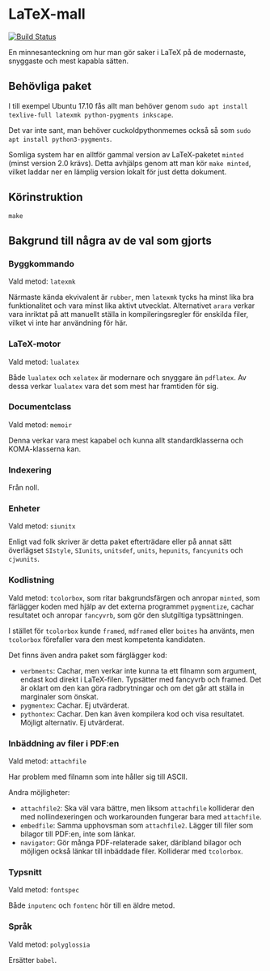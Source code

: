 # LaTeX-mall

[![Build Status](https://travis-ci.org/JonasOlson/latex-mall.svg?branch=master)](https://travis-ci.org/JonasOlson/latex-mall)

En minnesanteckning om hur man gör saker i LaTeX på de modernaste, snyggaste och mest kapabla sätten.

## Behövliga paket

I till exempel Ubuntu 17.10 fås allt man behöver genom `sudo apt install texlive-full latexmk python-pygments inkscape`.

Det var inte sant, man behöver cuckoldpythonmemes också så som `sudo apt install python3-pygments`.

Somliga system har en alltför gammal version av LaTeX-paketet `minted` (minst version 2.0 krävs). Detta avhjälps genom att man kör `make minted`, vilket laddar ner en lämplig version lokalt för just detta dokument.

## Körinstruktion

    make

## Bakgrund till några av de val som gjorts

### Byggkommando

Vald metod: `latexmk`

Närmaste kända ekvivalent är `rubber`, men `latexmk` tycks ha minst lika bra funktionalitet och vara minst lika aktivt utvecklat. Alternativet `arara` verkar vara inriktat på att manuellt ställa in kompileringsregler för enskilda filer, vilket vi inte har användning för här.

### LaTeX-motor

Vald metod: `lualatex`

Både `lualatex` och `xelatex` är modernare och snyggare än `pdflatex`. Av dessa verkar `lualatex` vara det som mest har framtiden för sig.

### Documentclass

Vald metod: `memoir`

Denna verkar vara mest kapabel och kunna allt standardklasserna och KOMA-klasserna kan.

### Indexering

Från noll.

### Enheter

Vald metod: `siunitx`

Enligt vad folk skriver är detta paket efterträdare eller på annat sätt överlägset `SIstyle`, `SIunits`, `unitsdef`, `units`, `hepunits`, `fancyunits` och `cjwunits`.

### Kodlistning

Vald metod: `tcolorbox`, som ritar bakgrundsfärgen och anropar `minted`, som färlägger koden med hjälp av det externa programmet `pygmentize`, cachar resultatet och anropar `fancyvrb`, som gör den slutgiltiga typsättningen.

I stället för `tcolorbox` kunde `framed`, `mdframed` eller `boites` ha använts, men `tcolorbox` förefaller vara den mest kompetenta kandidaten.

Det finns även andra paket som färglägger kod:
* `verbments`: Cachar, men verkar inte kunna ta ett filnamn som argument, endast kod direkt i LaTeX-filen. Typsätter med fancyvrb och framed. Det är oklart om den kan göra radbrytningar och om det går att ställa in marginaler som önskat.
* `pygmentex`: Cachar. Ej utvärderat.
* `pythontex`: Cachar. Den kan även kompilera kod och visa resultatet. Möjligt alternativ. Ej utvärderat.

### Inbäddning av filer i PDF:en

Vald metod: `attachfile`

Har problem med filnamn som inte håller sig till ASCII.

Andra möjligheter:
* `attachfile2`: Ska väl vara bättre, men liksom `attachfile` kolliderar den med nollindexeringen och workarounden fungerar bara med `attachfile`.
* `embedfile`: Samma upphovsman som `attachfile2`. Lägger till filer som bilagor till PDF:en, inte som länkar.
* `navigator`: Gör många PDF-relaterade saker, däribland bilagor och möjligen också länkar till inbäddade filer. Kolliderar med `tcolorbox`.

### Typsnitt

Vald metod: `fontspec`

Både `inputenc` och `fontenc` hör till en äldre metod.

### Språk

Vald metod: `polyglossia`

Ersätter `babel`.
